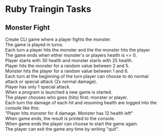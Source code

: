 # Ruby Traingin Tasks

## Monster Fight

Create CLI game where a player fights the monster.  
The game is played in turns.   
Each turn a player hits the monster and the the monster hits the player.  
The game ends when either monster's or players health is <= 0.   
Player starts with 30 health and monster starts with 25 health.  
Player hits the monster for a random value between 2 and 5.  
Monster hits the player for a random value between 1 and 6.  
Each turn at the beginning of the turn player can choose to do normal attack or special attack (2x normal damage).  
Player has only 1 special attack.  
When a program is launched a new game is started.  
The player chooses who goes (hits) first: monster or player.  
Each turn the damage of each hit and resuming health are logged into the console like this:  
"Player hits monster for 4 damage. Monster has 12 health left"  
When game ends, the result is printed to the console.  
When game ends the player can choose to start the game again.  
The player can exit the game any time by writing "quit".  
